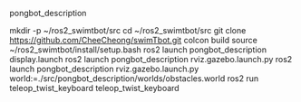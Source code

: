 pongbot_description

mkdir -p ~/ros2_swimtbot/src
cd ~/ros2_swimtbot/src
git clone https://github.com/CheeCheong/swimTbot.git
colcon build
source ~/ros2_swimtbot/install/setup.bash
ros2 launch pongbot_description display.launch
ros2 launch pongbot_description rviz.gazebo.launch.py
ros2 launch pongbot_description rviz.gazebo.launch.py world:=./src/pongbot_description/worlds/obstacles.world
ros2 run teleop_twist_keyboard teleop_twist_keyboard
